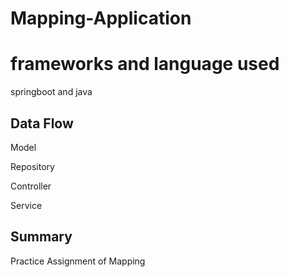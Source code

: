 # Mapping-Application

# frameworks and language used
springboot and java

## Data Flow
Model

Repository

Controller

Service



##  Summary 
Practice Assignment of Mapping
